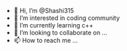 - 👋 Hi, I’m @Shashi315
- 👀 I’m interested in coding community
- 🌱 I’m currently learning c++
- 💞️ I’m looking to collaborate on ...
- 📫 How to reach me ...

<!---
Shashi315/Shashi315 is a ✨ special ✨ repository because its `README.md` (this file) appears on your GitHub profile.
You can click the Preview link to take a look at your changes.
--->
